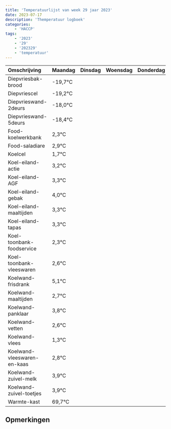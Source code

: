 ```yaml
---
title: 'Temperatuurlijst van week 29 jaar 2023'
date: 2023-07-17
description: 'Themperatuur logboek'
categories:
    - 'HACCP'
tags:
    - '2023'
    - '29'
    - '202329'
    - 'temperatuur'
---
```

|Omschrijving|Maandag|Dinsdag|Woensdag|Donderdag|Vrijdag|Zaterdag|Zondag|
|:---|:---|:---|:---|:---|:---|:---|:---|
|Diepvriesbak-brood|-19,7°C| | | | | | |
|Diepvriescel|-19,2°C| | | | | | |
|Diepvrieswand-2deurs|-18,0°C| | | | | | |
|Diepvrieswand-5deurs|-18,4°C| | | | | | |
|Food-koelwerkbank|2,3°C| | | | | | |
|Food-saladiare|2,9°C| | | | | | |
|Koelcel|1,7°C| | | | | | |
|Koel-eiland-actie|3,2°C| | | | | | |
|Koel-eiland-AGF|3,3°C| | | | | | |
|Koel-eiland-gebak|4,0°C| | | | | | |
|Koel-eiland-maaltijden|3,3°C| | | | | | |
|Koel-eiland-tapas|3,3°C| | | | | | |
|Koel-toonbank-foodservice|2,3°C| | | | | | |
|Koel-toonbank-vleeswaren|2,6°C| | | | | | |
|Koelwand-frisdrank|5,1°C| | | | | | |
|Koelwand-maaltijden|2,7°C| | | | | | |
|Koelwand-panklaar|3,8°C| | | | | | |
|Koelwand-vetten|2,6°C| | | | | | |
|Koelwand-vlees|1,3°C| | | | | | |
|Koelwand-vleeswaren-en-kaas|2,8°C| | | | | | |
|Koelwand-zuivel-melk|3,9°C| | | | | | |
|Koelwand-zuivel-toetjes|3,9°C| | | | | | |
|Warmte-kast|69,7°C| | | | | | |

## Opmerkingen


